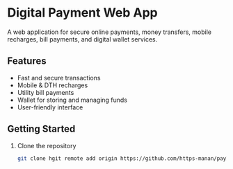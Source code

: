 # Digital Payment Web App

A web application for secure online payments, money transfers, mobile recharges, bill payments, and digital wallet services.

## Features
- Fast and secure transactions  
- Mobile & DTH recharges  
- Utility bill payments  
- Wallet for storing and managing funds  
- User-friendly interface  

## Getting Started
1. Clone the repository  
   ```bash
   git clone hgit remote add origin https://github.com/https-manan/payTM-fullScale.git
